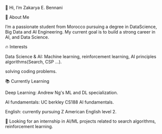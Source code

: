 👋 Hi, I’m Zakarya E. Bennani

🚀 About Me

I’m a passionate student from Morocco pursuing a degree in DataScience, Big Data and AI Engineering. My current goal is to build a strong career in AI, and Data Science.

🔥 Interests

Data Science & AI: Machine learning, reinforcement learning, AI principles algorithms(Search, CSP ...).

solving coding problems.

📚 Currently Learning

Deep Learning: Andrew Ng's ML and DL specialization.

AI fundamentals: UC berkley CS188 AI fundamentals.

English: currently pursuing Z American English level 2.

💼 Looking for an internship in AI/ML projects related to search algorithms, reinforcement learning.

<!---
zakaryaebennani/zakaryaebennani is a ✨ special ✨ repository because its `README.md` (this file) appears on your GitHub profile.
You can click the Preview link to take a look at your changes.
--->
